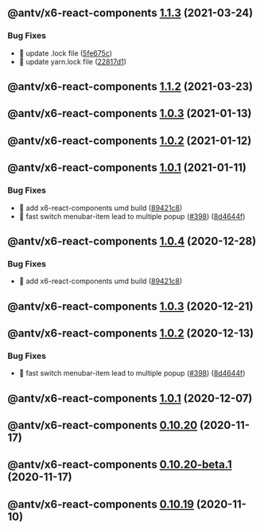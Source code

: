 ## @antv/x6-react-components [1.1.3](https://github.com/antvis/x6/compare/@antv/x6-react-components@1.1.2...@antv/x6-react-components@1.1.3) (2021-03-24)


### Bug Fixes

* 🐛 update .lock file ([5fe675c](https://github.com/antvis/x6/commit/5fe675cd1a68a8c50c1dc12fd22c8eb7c54e1e42))
* 🐛 update yarn.lock file ([22817d1](https://github.com/antvis/x6/commit/22817d1505e017b73fcc92896cd4032d42fe82b2))

## @antv/x6-react-components [1.1.2](https://github.com/antvis/x6/compare/@antv/x6-react-components@1.1.1...@antv/x6-react-components@1.1.2) (2021-03-23)

## @antv/x6-react-components [1.0.3](https://github.com/antvis/x6/compare/@antv/x6-react-components@1.0.2...@antv/x6-react-components@1.0.3) (2021-01-13)

## @antv/x6-react-components [1.0.2](https://github.com/antvis/x6/compare/@antv/x6-react-components@1.0.1...@antv/x6-react-components@1.0.2) (2021-01-12)

## @antv/x6-react-components [1.0.1](https://github.com/antvis/x6/compare/@antv/x6-react-components@1.0.0...@antv/x6-react-components@1.0.1) (2021-01-11)


### Bug Fixes

* 🐛 add x6-react-components umd build ([89421c8](https://github.com/antvis/x6/commit/89421c88afa141fe753cfca65a3c9132007057ce))
* 🐛 fast switch menubar-item lead to multiple popup ([#398](https://github.com/antvis/x6/issues/398)) ([8d4644f](https://github.com/antvis/x6/commit/8d4644f27c1f837a422703bcb1ef049c9c2794b8))

## @antv/x6-react-components [1.0.4](https://github.com/antvis/x6/compare/@antv/x6-react-components@1.0.3...@antv/x6-react-components@1.0.4) (2020-12-28)


### Bug Fixes

* 🐛 add x6-react-components umd build ([89421c8](https://github.com/antvis/x6/commit/89421c88afa141fe753cfca65a3c9132007057ce))

## @antv/x6-react-components [1.0.3](https://github.com/antvis/x6/compare/@antv/x6-react-components@1.0.2...@antv/x6-react-components@1.0.3) (2020-12-21)

## @antv/x6-react-components [1.0.2](https://github.com/antvis/x6/compare/@antv/x6-react-components@1.0.1...@antv/x6-react-components@1.0.2) (2020-12-13)


### Bug Fixes

* 🐛 fast switch menubar-item lead to multiple popup ([#398](https://github.com/antvis/x6/issues/398)) ([8d4644f](https://github.com/antvis/x6/commit/8d4644f27c1f837a422703bcb1ef049c9c2794b8))

## @antv/x6-react-components [1.0.1](https://github.com/antvis/x6/compare/@antv/x6-react-components@1.0.0...@antv/x6-react-components@1.0.1) (2020-12-07)

## @antv/x6-react-components [0.10.20](https://github.com/antvis/x6/compare/@antv/x6-react-components@0.10.19...@antv/x6-react-components@0.10.20) (2020-11-17)

## @antv/x6-react-components [0.10.20-beta.1](https://github.com/antvis/x6/compare/@antv/x6-react-components@0.10.19...@antv/x6-react-components@0.10.20-beta.1) (2020-11-17)

## @antv/x6-react-components [0.10.19](https://github.com/antvis/x6/compare/@antv/x6-react-components@0.10.18...@antv/x6-react-components@0.10.19) (2020-11-10)
